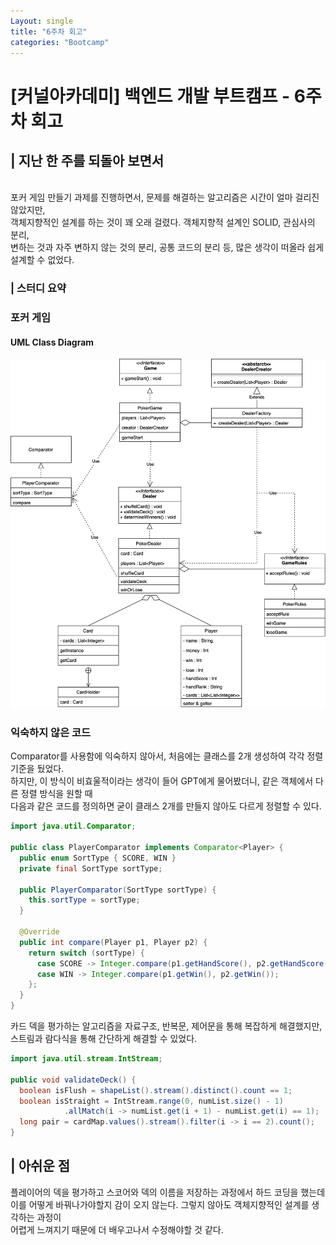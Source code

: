 ```yaml
---
Layout: single
title: "6주차 회고"
categories: "Bootcamp"
---
```


# [커널아카데미] 백엔드 개발 부트캠프 - 6주차 회고

## | 지난 한 주를 되돌아 보면서

<br>
포커 게임 만들기 과제를 진행하면서, 문제를 해결하는 알고리즘은 시간이 얼마 걸리진 않았지만, <br>
객체지향적인 설계를 하는 것이 꽤 오래 걸렸다. 객체지향적 설계인 SOLID, 관심사의 분리,  <br>
변하는 것과 자주 변하지 않는 것의 분리, 공통 코드의 분리 등, 많은 생각이 떠올라 쉽게 설계할 수 없었다.<br>

### | 스터디 요약 ###

### 포커 게임
#### UML Class Diagram

![6w-poker_uml.jpg](/assets/images/6w-poker_uml.jpg)

### 익숙하지 않은 코드
Comparator를 사용함에 익숙하지 않아서, 처음에는 클래스를 2개 생성하여 각각 정렬 기준을 뒀었다. <br>
하지만, 이 방식이 비효울적이라는 생각이 들어 GPT에게 물어봤더니, 같은 객체에서 다른 정렬 방식을 원할 때<br> 
다음과 같은 코드를 정의하면 굳이 클래스 2개를 만들지 않아도 다르게 정렬할 수 있다.

```java
import java.util.Comparator;

public class PlayerComparator implements Comparator<Player> {
  public enum SortType { SCORE, WIN }
  private final SortType sortType;
  
  public PlayerComparator(SortType sortType) {
    this.sortType = sortType;
  }
  
  @Override
  public int compare(Player p1, Player p2) {
    return switch (sortType) {
      case SCORE -> Integer.compare(p1.getHandScore(), p2.getHandScore());
      case WIN -> Integer.compare(p1.getWin(), p2.getWin());
    };
  }
}
```
카드 덱을 평가하는 알고리즘을 자료구조, 반복문, 제어문을 통해 복잡하게 해결했지만, <br> 
스트림과 람다식을 통해 간단하게 해결할 수 있었다.

```java
import java.util.stream.IntStream;

public void validateDeck() {
  boolean isFlush = shapeList().stream().distinct().count == 1;
  boolean isStraight = IntStream.range(0, numList.size() - 1)
            .allMatch(i -> numList.get(i + 1) - numList.get(i) == 1);
  long pair = cardMap.values().stream().filter(i -> i == 2).count();
}
```

## | 아쉬운 점
플레이어의 덱을 평가하고 스코어와 덱의 이름을 저장하는 과정에서 하드 코딩을 했는데 <br>
이를 어떻게 바꿔나가야할지 감이 오지 않는다. 그렇지 않아도 객체지향적인 설계를 생각하는 과정이<br>
어렵게 느껴지기 때문에 더 배우고나서 수정해야할 것 같다.